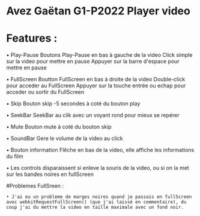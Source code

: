 # Avez Gaëtan G1-P2022     Player video 

# Features :

 • Play-Pause
 	Boutons Play-Pause en bas à gauche de la video
 	Click simple sur la video pour mettre en pause
 	Appuyer sur la barre d'espace pour mettre en pause

 • FullScreen
 	Boutton FullScreen en bas à droite de la video 
 	Double-click pour acceder au FullScreen
 	Appuyer sur la touche entrée ou echap pour acceder ou sortir du FullScreen

 • Skip 
 	Bouton skip -5 secondes à coté du bouton play

 • SeekBar
 	SeekBar au clik avec un voyant rond pour mieux se repérer 

 • Mute
 	Bouton mute à coté du bouton skip

 • SoundBar
 	Gere le volume de la video au click		  

 • Bouton information
 	Flêche en bas de la video, elle affiche les informations du film

 • Les controls disparaissent si enleve la souris de la video, ou si on la met sur 
   les bandes noires en fullScreen

#Problemes FullSreen :

	• J'ai eu un probleme de marges noires quand je passais en fullScreen avec webkitRequestFullScreen() (que j'ai laissé en commentaire), du coup j'ai du mettre la video en taille maximale avec un fond noir.




